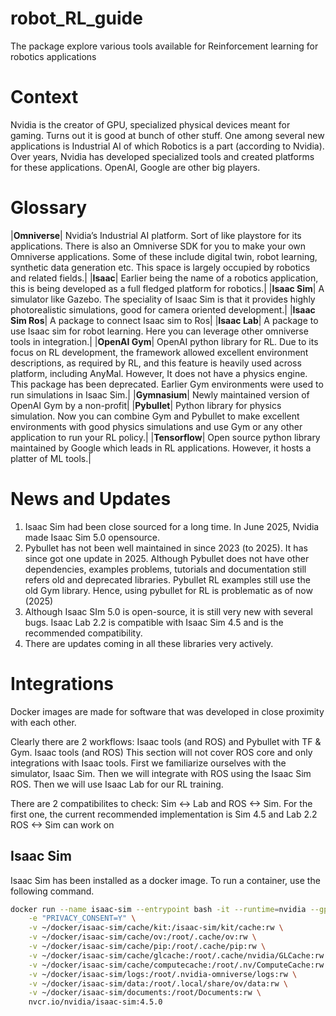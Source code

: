 # robot_RL_guide
The package explore various tools available for Reinforcement learning for robotics applications

# Context
Nvidia is the creator of GPU, specialized physical devices meant for gaming. Turns out it is good at bunch of other stuff. One among several new applications is Industrial AI of which Robotics is a part (according to Nvidia). Over years, Nvidia has developed specialized tools and created platforms for these applications. OpenAI, Google are other big players.

# Glossary

|**Omniverse**| Nvidia’s Industrial AI platform. Sort of like playstore for its applications. There is also an Omniverse SDK for you to make your own Omniverse applications. Some of these include digital twin, robot learning, synthetic data generation etc. This space is largely occupied by robotics and related fields.|
|**Isaac**| Earlier being the name of a robotics application, this is being developed as a full fledged platform for robotics.|
|**Isaac Sim**| A simulator like Gazebo. The speciality of Isaac Sim is that it provides highly photorealistic simulations, good for camera oriented development.|
|**Isaac Sim Ros**| A package to connect Isaac sim to Ros|
|**Isaac Lab**| A package to use Isaac sim for robot learning. Here you can leverage other omniverse tools in integration.|
|**OpenAI Gym**| OpenAI python library for RL. Due to its focus on RL development, the framework allowed excellent environment descriptions, as required by RL, and this feature is heavily used across platform, including AnyMal. However, It does not have a physics engine. This  package has been deprecated. Earlier Gym environments were used to run simulations in Isaac Sim.|
|**Gymnasium**| Newly maintained version of OpenAI Gym by a non-profit|
|**Pybullet**| Python library for physics simulation. Now you can combine Gym and Pybullet to make excellent environments with good physics simulations and use Gym or any other application to run your RL policy.|
|**Tensorflow**| Open source python library maintained by Google which leads in RL applications. However, it hosts a platter of ML tools.|

# News and Updates
1. Isaac Sim had been close sourced for a long time. In June 2025, Nvidia made Isaac Sim 5.0 opensource.
2. Pybullet has not been well maintained in since 2023 (to 2025). It has since got one update in 2025. Although Pybullet does not have other dependencies, examples problems, tutorials and documentation still refers old and deprecated libraries. Pybullet RL examples still use the old Gym library. Hence, using pybullet for RL is problematic as of now (2025)
3. Although Isaac SIm 5.0 is open-source, it is still very new with several bugs. Isaac Lab 2.2 is compatible with Isaac Sim 4.5 and is the recommended compatibility.
4. There are updates coming in all these libraries very actively.

# Integrations

Docker images are made for software that was developed in close proximity with each other.

Clearly there are 2 workflows: Isaac tools (and ROS) and Pybullet with TF & Gym.
Isaac tools (and ROS)
This section will not cover ROS core and only integrations with Isaac tools. First we familiarize ourselves with the simulator, Isaac Sim. Then we will integrate with ROS using the Isaac Sim ROS. Then we will use Isaac Lab for our RL training.

There are 2 compatibilites to check: Sim <-> Lab and ROS <-> Sim.
For the first one, the current recommended implementation is Sim 4.5 and Lab 2.2
ROS <-> Sim can work on 
## Isaac Sim
Isaac Sim has been installed as a docker image. To run a container, use the following command.
```bash
docker run --name isaac-sim --entrypoint bash -it --runtime=nvidia --gpus all -e "ACCEPT_EULA=Y" --rm --network=host \
    -e "PRIVACY_CONSENT=Y" \
    -v ~/docker/isaac-sim/cache/kit:/isaac-sim/kit/cache:rw \
    -v ~/docker/isaac-sim/cache/ov:/root/.cache/ov:rw \
    -v ~/docker/isaac-sim/cache/pip:/root/.cache/pip:rw \
    -v ~/docker/isaac-sim/cache/glcache:/root/.cache/nvidia/GLCache:rw \
    -v ~/docker/isaac-sim/cache/computecache:/root/.nv/ComputeCache:rw \
    -v ~/docker/isaac-sim/logs:/root/.nvidia-omniverse/logs:rw \
    -v ~/docker/isaac-sim/data:/root/.local/share/ov/data:rw \
    -v ~/docker/isaac-sim/documents:/root/Documents:rw \
    nvcr.io/nvidia/isaac-sim:4.5.0
```



